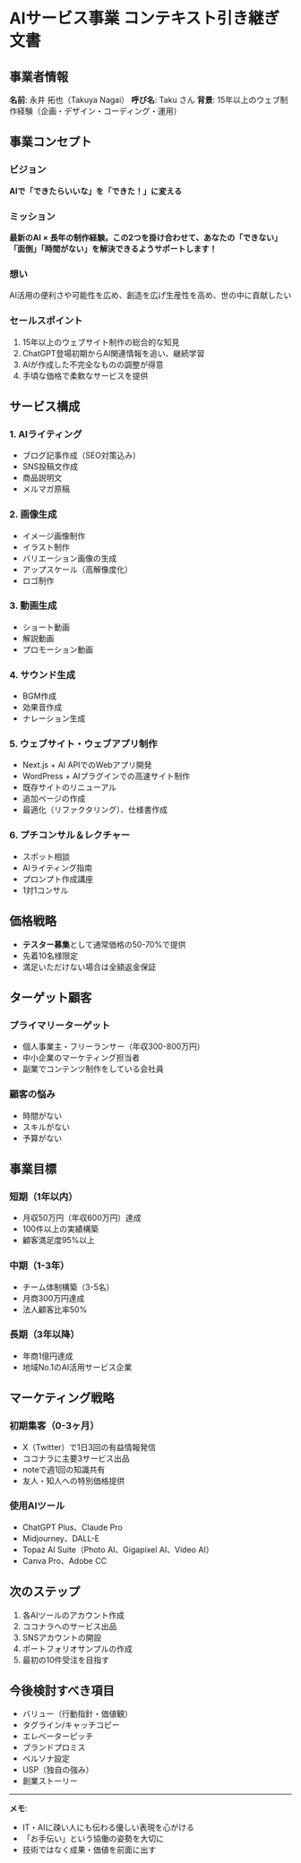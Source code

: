 # AIサービス事業 コンテキスト引き継ぎ文書

## 事業者情報

**名前**: 永井 拓也（Takuya Nagai）
**呼び名**: Taku さん
**背景**: 15年以上のウェブ制作経験（企画・デザイン・コーディング・運用）

## 事業コンセプト

### ビジョン

**AIで「できたらいいな」を「できた！」に変える**

### ミッション

**最新のAI × 長年の制作経験。この2つを掛け合わせて、あなたの「できない」「面倒」「時間がない」を解決できるようサポートします！**

### 想い

AI活用の便利さや可能性を広め、創造を広げ生産性を高め、世の中に貢献したい

### セールスポイント

1. 15年以上のウェブサイト制作の総合的な知見
2. ChatGPT登場初期からAI関連情報を追い、継続学習
3. AIが作成した不完全なものの調整が得意
4. 手頃な価格で柔軟なサービスを提供

## サービス構成

### 1. AIライティング

- ブログ記事作成（SEO対策込み）
- SNS投稿文作成
- 商品説明文
- メルマガ原稿

### 2. 画像生成

- イメージ画像制作
- イラスト制作
- バリエーション画像の生成
- アップスケール（高解像度化）
- ロゴ制作

### 3. 動画生成

- ショート動画
- 解説動画
- プロモーション動画

### 4. サウンド生成

- BGM作成
- 効果音作成
- ナレーション生成

### 5. ウェブサイト・ウェブアプリ制作

- Next.js + AI APIでのWebアプリ開発
- WordPress + AIプラグインでの高速サイト制作
- 既存サイトのリニューアル
- 追加ページの作成
- 最適化（リファクタリング）、仕様書作成

### 6. プチコンサル＆レクチャー

- スポット相談
- AIライティング指南
- プロンプト作成講座
- 1対1コンサル

## 価格戦略

- **テスター募集**として通常価格の50-70%で提供
- 先着10名様限定
- 満足いただけない場合は全額返金保証

## ターゲット顧客

### プライマリーターゲット

- 個人事業主・フリーランサー（年収300-800万円）
- 中小企業のマーケティング担当者
- 副業でコンテンツ制作をしている会社員

### 顧客の悩み

- 時間がない
- スキルがない
- 予算がない

## 事業目標

### 短期（1年以内）

- 月収50万円（年収600万円）達成
- 100件以上の実績構築
- 顧客満足度95%以上

### 中期（1-3年）

- チーム体制構築（3-5名）
- 月商300万円達成
- 法人顧客比率50%

### 長期（3年以降）

- 年商1億円達成
- 地域No.1のAI活用サービス企業

## マーケティング戦略

### 初期集客（0-3ヶ月）

- X（Twitter）で1日3回の有益情報発信
- ココナラに主要3サービス出品
- noteで週1回の知識共有
- 友人・知人への特別価格提供

### 使用AIツール

- ChatGPT Plus、Claude Pro
- Midjourney、DALL-E
- Topaz AI Suite（Photo AI、Gigapixel AI、Video AI）
- Canva Pro、Adobe CC

## 次のステップ

1. 各AIツールのアカウント作成
2. ココナラへのサービス出品
3. SNSアカウントの開設
4. ポートフォリオサンプルの作成
5. 最初の10件受注を目指す

## 今後検討すべき項目

- バリュー（行動指針・価値観）
- タグライン/キャッチコピー
- エレベーターピッチ
- ブランドプロミス
- ペルソナ設定
- USP（独自の強み）
- 創業ストーリー

---

**メモ**:

- IT・AIに疎い人にも伝わる優しい表現を心がける
- 「お手伝い」という協働の姿勢を大切に
- 技術ではなく成果・価値を前面に出す
